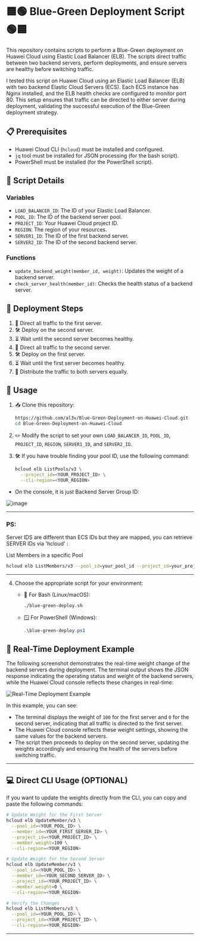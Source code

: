 # 🟦🟢 Blue-Green Deployment Script 🟢🟦

This repository contains scripts to perform a Blue-Green deployment on Huawei Cloud using Elastic Load Balancer (ELB). The scripts direct traffic between two backend servers, perform deployments, and ensure servers are healthy before switching traffic.

I tested this script on Huawei Cloud using an Elastic Load Balancer (ELB) with two backend Elastic Cloud Servers (ECS). Each ECS instance has Nginx installed, and the ELB health checks are configured to monitor port 80. This setup ensures that traffic can be directed to either server during deployment, validating the successful execution of the Blue-Green deployment strategy.

## 📋 Prerequisites

- Huawei Cloud CLI (`hcloud`) must be installed and configured.
- `jq` tool must be installed for JSON processing (for the bash script).
- PowerShell must be installed (for the PowerShell script).

## 📝 Script Details

### Variables

- `LOAD_BALANCER_ID`: The ID of your Elastic Load Balancer.
- `POOL_ID`: The ID of the backend server pool.
- `PROJECT_ID`: Your Huawei Cloud project ID.
- `REGION`: The region of your resources.
- `SERVER1_ID`: The ID of the first backend server.
- `SERVER2_ID`: The ID of the second backend server.

### Functions

- `update_backend_weight(member_id, weight)`: Updates the weight of a backend server.
- `check_server_health(member_id)`: Checks the health status of a backend server.

## 🚀 Deployment Steps

1. 🔀 Direct all traffic to the first server.
2. 🛠️ Deploy on the second server.
3. ⏳ Wait until the second server becomes healthy.
4. 🔀 Direct all traffic to the second server.
5. 🛠️ Deploy on the first server.
6. ⏳ Wait until the first server becomes healthy.
7. 🔄 Distribute the traffic to both servers equally.

## 📂 Usage

1. 📥 Clone this repository:

    ```bash
    https://github.com/al3v/Blue-Green-Deployment-on-Huawei-Cloud.git
    cd Blue-Green-Deployment-on-Huawei-Cloud
    ```

2. ✏️ Modify the script to set your own `LOAD_BALANCER_ID`, `POOL_ID`, `PROJECT_ID`, `REGION`, `SERVER1_ID`, and `SERVER2_ID`.

3. 🛠️ If you have trouble finding your pool ID, use the following command:

    ```bash
    hcloud elb ListPools/v3 \
      --project_id=<YOUR_PROJECT_ID> \
      --cli-region=<YOUR_REGION>
    ```
 - On the console, it is just Backend Server Group ID:

![image](https://github.com/user-attachments/assets/6ba38b88-91f0-4a90-b2aa-1a9c9c56bb73)

-----------------------------------------------
### PS: 

 Server IDS are different than ECS IDs but they are mapped, you can retrieve SERVER IDs via 'hcloud' :

 List Members in a specific Pool
 
```bash
hcloud elb ListMembers/v3 --pool_id=your_pool_id --project_id=your_project_id --cli-region=your_region
```

----------------------------------------

4. Choose the appropriate script for your environment:

    - 🐧 For Bash (Linux/macOS):
    
        ```bash
        ./blue-green-deploy.sh
        ```

    - 🪟 For PowerShell (Windows):
    
        ```powershell
        .\blue-green-deploy.ps1
        ```


## 📸 Real-Time Deployment Example

The following screenshot demonstrates the real-time weight change of the backend servers during deployment. The terminal output shows the JSON response indicating the operating status and weight of the backend servers, while the Huawei Cloud console reflects these changes in real-time:

![Real-Time Deployment Example](https://github.com/user-attachments/assets/59dc01b1-6437-4183-a32c-a262dbe7fe40)

In this example, you can see:
- The terminal displays the weight of `100` for the first server and `0` for the second server, indicating that all traffic is directed to the first server.
- The Huawei Cloud console reflects these weight settings, showing the same values for the backend servers.
- The script then proceeds to deploy on the second server, updating the weights accordingly and ensuring the health of the servers before switching traffic.


-----------------------------------------------------------------------------------------------------------

## 💻 Direct CLI Usage (OPTIONAL)

If you want to update the weights directly from the CLI, you can copy and paste the following commands:

```bash
# Update Weight for the First Server
hcloud elb UpdateMember/v3 \
  --pool_id=<YOUR_POOL_ID> \
  --member_id=<YOUR_FIRST_SERVER_ID> \
  --project_id=<YOUR_PROJECT_ID> \
  --member.weight=100 \
  --cli-region=<YOUR_REGION>

# Update Weight for the Second Server
hcloud elb UpdateMember/v3 \
  --pool_id=<YOUR_POOL_ID> \
  --member_id=<YOUR_SECOND_SERVER_ID> \
  --project_id=<YOUR_PROJECT_ID> \
  --member.weight=0 \
  --cli-region=<YOUR_REGION>

# Verify the Changes
hcloud elb ListMembers/v3 \
  --pool_id=<YOUR_POOL_ID> \
  --project_id=<YOUR_PROJECT_ID> \
  --cli-region=<YOUR_REGION>
```

-----------------------------------------------------------------------------------------------------------
